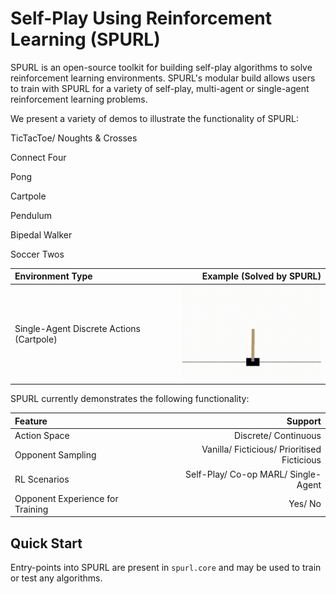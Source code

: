 # Self-Play Using Reinforcement Learning (SPURL)
SPURL is an open-source toolkit for building self-play algorithms to solve reinforcement learning environments. SPURL's modular build allows users to train with SPURL for a variety of self-play, multi-agent or single-agent reinforcement learning problems.

We present a variety of demos to illustrate the functionality of SPURL:

TicTacToe/ Noughts & Crosses

Connect Four

Pong

Cartpole

Pendulum

Bipedal Walker

Soccer Twos

| Environment Type | Example (Solved by SPURL) |
| :---        |    ---:   |
|Single-Agent Discrete Actions (Cartpole)| <img src="docs/assets/cartpole_spurl.gif" width="240"> |

SPURL currently demonstrates the following functionality:

| Feature      | Support |
| :---        |    ---:   |
| Action Space | Discrete/ Continuous |
| Opponent Sampling | Vanilla/ Ficticious/ Prioritised Ficticious |
| RL Scenarios | Self-Play/ Co-op MARL/ Single-Agent |
| Opponent Experience for Training | Yes/ No |


## Quick Start

Entry-points into SPURL are present in `spurl.core` and may be used to train or test any algorithms.
